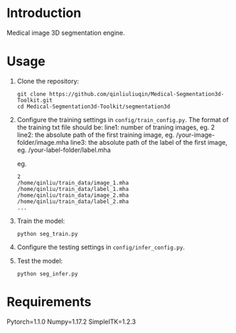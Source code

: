 # Introduction

Medical image 3D segmentation engine.

# Usage

1. Clone the repository:

   ```shell
   git clone https://github.com/qinliuliuqin/Medical-Segmentation3d-Toolkit.git
   cd Medical-Segmentation3d-Toolkit/segmentation3d
   ```
2. Configure the training settings in `config/train_config.py`.
   The format of the training txt file should be:
   line1: number of traning images, eg. 2
   line2: the absolute path of the first training image, eg. /your-image-folder/image.mha
   line3: the absolute path of the label of the first image, eg. /your-label-folder/label.mha   

   eg.
   ```
   2
   /home/qinliu/train_data/image_1.mha
   /home/qinliu/train_data/label_1.mha
   /home/qinliu/train_data/image_2.mha
   /home/qinliu/train_data/label_2.mha   
   ...
   ```
   
3. Train the model:
 
   ```shell
   python seg_train.py
   ```
   
4. Configure the testing settings in `config/infer_config.py`.

5. Test the model:
   ```shell
   python seg_infer.py
   ```
# Requirements
Pytorch=1.1.0
Numpy=1.17.2
SimpleITK=1.2.3
